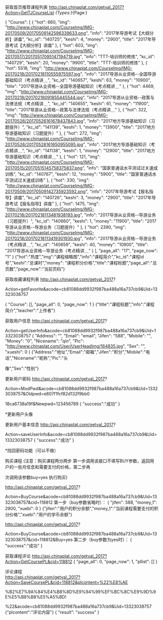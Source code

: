获取首页推荐课程列表
http://api.chinaplat.com/getval_2017?Action=GetTJCourseList
*{Types:}*{Page:}

{
    "Course": [
        {
            "hot": 660,
            "img": "http://www.chinaplat.com/CourseImg/IMG-20170509/20170509142596339633.png",
            "info": "2017年导游考试【大纲分析】讲庿",
            "kc_id": "140725",
            "keshi": 4,
            "money": "2900",
            "title": "2017年导游考试【大纲分析】讲庿"
        },
        {
            "hot": 603,
            "img": "http://www.chinaplat.com/CourseImg/IMG-20170517/20170517095147194719.jpg",
            "info": "TTT-培训师的修炼",
            "kc_id": "140729",
            "keshi": 20,
            "money": "9900",
            "title": "TTT-培训师的修炼"
        },
        {
            "hot": 5518,
            "img": "http://www.chinaplat.com/CourseImg/IMG-20170218/20170218110555975597.jpg",
            "info": "2017导游从业资格--全国导游基础知识（考点精讲＿",
            "kc_id": "140657",
            "keshi": 63,
            "money": "10900",
            "title": "2017导游从业资格--全国导游基础知识（考点精讲＿"
        },
        {
            "hot": 4469,
            "img": "http://www.chinaplat.com/CourseImg/IMG-20170218/20170218091855445544.jpg",
            "info": "2017导游从业资格--政策与法律法规（考点精讲＿",
            "kc_id": "140655",
            "keshi": 61,
            "money": "11900",
            "title": "2017导游从业资格--政策与法律法规（考点精讲＿"
        },
        {
            "hot": 322,
            "img": "http://www.chinaplat.com/CourseImg/IMG-20170526/20170526161678437843.jpg",
            "info": "2017地方导游基础知识（习题提升）",
            "kc_id": "141139",
            "keshi": 1,
            "money": "13900",
            "title": "2017地方导游基础知识（习题提升）"
        },
        {
            "hot": 272,
            "img": "http://www.chinaplat.com/CourseImg/IMG-20170526/20170526161650955095.jpg",
            "info": "2017地方导游基础知识（考点精讲＿",
            "kc_id": "141138",
            "keshi": 1,
            "money": "12900",
            "title": "2017地方导游基础知识（考点精讲＿"
        },
        {
            "hot": 121,
            "img": "http://www.chinaplat.com/CourseImg/IMG-20170515/20170515145758375837.png",
            "info": "国家普通话水平测试过关速成训练",
            "kc_id": "140767",
            "keshi": 12,
            "money": "5900",
            "title": "国家普通话水平测试过关速成训练"
        },
        {
            "hot": 330,
            "img": "http://www.chinaplat.com/CourseImg/IMG-20170509/20170509142735923592.png",
            "info": "2017年导游考试【报名指导】讲庿",
            "kc_id": "140726",
            "keshi": 3,
            "money": "2900",
            "title": "2017年导游考试【报名指导】讲庿"
        },
        {
            "hot": 1475,
            "img": "http://www.chinaplat.com/CourseImg/IMG-20170218/20170218113481938193.jpg",
            "info": "2017导游从业资格--导游业务（习题提升）",
            "kc_id": "140660",
            "keshi": 1,
            "money": "11900",
            "title": "2017导游从业资格--导游业务（习题提升）"
        },
        {
            "hot": 2390,
            "img": "http://www.chinaplat.com/CourseImg/IMG-20170218/20170218113419301930.jpg",
            "info": "2017导游从业资格--导游业务（考点精讲＿",
            "kc_id": "140659",
            "keshi": 40,
            "money": "10900",
            "title": "2017导游从业资格--导游业务（考点精讲＿"
        }
    ],
    "page_all": "17",
    "page_now": "1"
}
{"hot":"热度","img":"课程缩略图","info":"课程简介","kc_id":"课程id号","keshi":"总课时","money":
"课程积分价格","title":"课程标题","page_all":"总页数","page_now":"当前页码"}


获取收藏课程列表
http://api.chinaplat.com/getval_2017?

Action=getFavorite&acode=cb81088dd9932f987ba488a16a737cb9&Uid=13323038757

{
    "Course": [],
    "page_all": 0,
    "page_now": 1
}
{"title":"课程标题","info":"课程简介","teacher":"上传者"}

获取用户信息
http://api.chinaplat.com/getval_2017?

Action=getUserInfo&acode=cb81088dd9932f987ba488a16a737cb9&Uid=13323038757
{
    "Address": "",
    "Email": "email",
    "Jifen": "588",
    "Mobile": "",
    "Money": "0",
    "Nicename": "qin",
    "Pic": "http://www.chinaplat.com/User/UserHeadImg/164835.jpg",
    "Sex": "",
    "xueshi": 0
}
{"Address":"地址","Email":"邮箱","Jifen":"积分","Mobile":"电话","Nicename":"昵称","Pic":"头

像","Sex":"性别"}

更新用户密码
http://api.chinaplat.com/getval_2017?

Action=ModPwd&acode=cb81088dd9932f987ba488a16a737cb9&Uid=13323038757&Oldpwd=e807f1fcf82d132f9bb0

18ca6738a19f&Newpwd=123456789
{
    "success":"成功"
}

*更新用户头像




更新用户基本信息
http://api.chinaplat.com/getval_2017?

Action=saveUserInfo&acode=cb81088dd9932f987ba488a16a737cb9&Uid=13323038757
{
    "success":"成功"
}

*找回密码功能（可以不做）

购买课程
(注意：购买课程两分两步 第一步调用该接口不填写BUY参数，返回用户的一些月信息和需要支付的价格，第二步再

次调用该参数buy=yes 执行购买)

http://api.chinaplat.com/getval_2017?

Action=BuyCourse&acode=cb81088dd9932f987ba488a16a737cb9&Uid=13323038757&cid=118812
第一步（buy参数省略时）：
{
    "jifen": 588,
    "money_1": 2900,
    "xuebi": 0
}
{"jifen":"用户的积分余额","money_1":"当前课程需要支付的积分价格","xuebi":"用户的学币余额"}

http://api.chinaplat.com/getval_2017?

Action=BuyCourse&acode=cb81088dd9932f987ba488a16a737cb9&Uid=13323038757&cid=118812&Buy=yes
第二步（buy参数为yes时）：
{
    "success":"成功"
}




获取课程评论
http://api.chinaplat.com/getval_2017?Action=GetCoursePL&cid=118812
{
    "page_all": 0,
    "page_now": 1,
    "pllist": []
}


评论课程	
http://api.chinaplat.com/getval_2017?Action=SaveCoursePL&cid=118812&plcontent=%22%E8%AE

%B2%E7%9A%84%E4%B8%8D%E9%94%99%EF%BC%8C%E9%9D%9E%E5%B8%B8%E5%A5%BD!

%22&acode=cb81088dd9932f987ba488a16a737cb9&Uid=13323038757
{"plcontent":"评论内容"}
{
    "result": "success"
}







